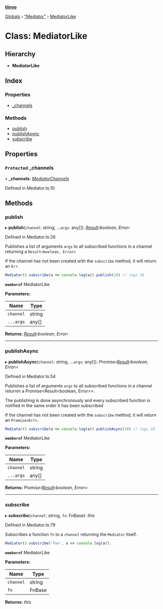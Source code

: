 **[tiinvo](../README.md)**

[Globals](../README.md) › ["Mediator"](../modules/_mediator_.md) › [MediatorLike](_mediator_.mediatorlike.md)

# Class: MediatorLike

## Hierarchy

* **MediatorLike**

## Index

### Properties

* [_channels](_mediator_.mediatorlike.md#protected-_channels)

### Methods

* [publish](_mediator_.mediatorlike.md#publish)
* [publishAsync](_mediator_.mediatorlike.md#publishasync)
* [subscribe](_mediator_.mediatorlike.md#subscribe)

## Properties

### `Protected` _channels

• **_channels**: *[MediatorChannels](../interfaces/_mediator_.mediatorchannels.md)*

Defined in Mediator.ts:10

## Methods

###  publish

▸ **publish**(`channel`: string, ...`args`: any[]): *[Result](../modules/_result_.md#result)‹boolean, Error›*

Defined in Mediator.ts:26

Publishes a list of arguments `args` to all subscribed functions in a channel returning a `Result<boolean, Error>`

If the channel has not been created with the `subscribe` method, it will return an `Err`.

```ts
Mediator().subscribe(a => console.log(a)).publish(10) // logs 10
```

**`memberof`** MediatorLike

**Parameters:**

Name | Type |
------ | ------ |
`channel` | string |
`...args` | any[] |

**Returns:** *[Result](../modules/_result_.md#result)‹boolean, Error›*

___

###  publishAsync

▸ **publishAsync**(`channel`: string, ...`args`: any[]): *Promise‹[Result](../modules/_result_.md#result)‹boolean, Error››*

Defined in Mediator.ts:54

Publishes a list of arguments `args` to all subscribed functions in a channel returnin a Promise<Result<boolean, Error>>.

The publishing is done asynchronously and every subscribed function is notified in the same order
it has been subscribed

If the channel has not been created with the `subscribe` method, it will return an `Promise<Err>`.

```ts
Mediator().subscribe(a => console.log(a)).publishAsync(10) // logs 10
```

**`memberof`** MediatorLike

**Parameters:**

Name | Type |
------ | ------ |
`channel` | string |
`...args` | any[] |

**Returns:** *Promise‹[Result](../modules/_result_.md#result)‹boolean, Error››*

___

###  subscribe

▸ **subscribe**(`channel`: string, `fn`: FnBase): *this*

Defined in Mediator.ts:79

Subscribes a function `fn` to a `channel` returning the `Mediator` itself.

```ts
Mediator().subscribe('foo', a => console.log(a));
```

**`memberof`** MediatorLike

**Parameters:**

Name | Type |
------ | ------ |
`channel` | string |
`fn` | FnBase |

**Returns:** *this*